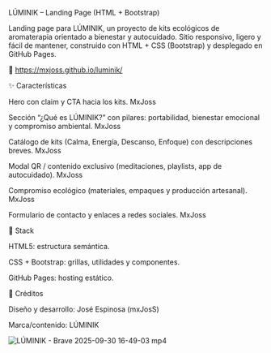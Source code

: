 LÚMINIK – Landing Page (HTML + Bootstrap)

Landing page para LÚMINIK, un proyecto de kits ecológicos de aromaterapia orientado a bienestar y autocuidado. Sitio responsivo, ligero y fácil de mantener, construido con HTML + CSS (Bootstrap) y desplegado en GitHub Pages.

🔗 https://mxjoss.github.io/luminik/

✨ Características

Hero con claim y CTA hacia los kits. 
MxJoss

Sección “¿Qué es LÚMINIK?” con pilares: portabilidad, bienestar emocional y compromiso ambiental. 
MxJoss


Catálogo de kits (Calma, Energía, Descanso, Enfoque) con descripciones breves. 
MxJoss

Modal QR / contenido exclusivo (meditaciones, playlists, app de autocuidado). 
MxJoss

Compromiso ecológico (materiales, empaques y producción artesanal). 
MxJoss

Formulario de contacto y enlaces a redes sociales. 
MxJoss

🧰 Stack

HTML5: estructura semántica.

CSS + Bootstrap: grillas, utilidades y componentes.

GitHub Pages: hosting estático.

🙌 Créditos

Diseño y desarrollo: José Espinosa (mxJosS)

Marca/contenido: LÚMINIK


![LÚMINIK - Brave 2025-09-30 16-49-03 mp4](https://github.com/user-attachments/assets/40dbb67e-84d9-41be-8922-3eac095c4d0b)

